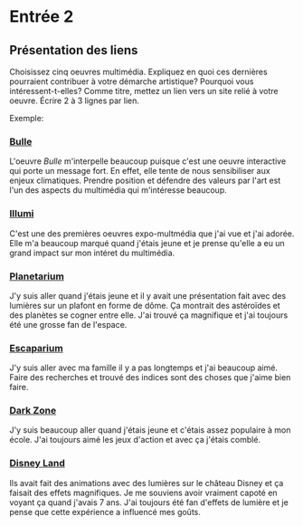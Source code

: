 # Entrée 2
## Présentation des liens
Choisissez cinq oeuvres multimédia. Expliquez en quoi ces dernières pourraient contribuer à votre démarche artistique? Pourquoi vous intéressent-t-elles? Comme titre, mettez un lien vers un site relié à votre oeuvre. Écrire 2 à 3 lignes par lien.

Exemple: 
### [Bulle](https://www.onf.ca/interactif/bulle/) 
L'oeuvre *Bulle* m'interpelle beaucoup puisque c'est une oeuvre interactive qui porte un message fort. En effet, elle tente de nous sensibiliser aux enjeux climatiques. Prendre position et défendre des valeurs par l'art est l'un des aspects du multimédia qui m'intéresse beaucoup. 

### [Illumi](https://illumi.com/)
C'est une des premières oeuvres expo-multmédia que j'ai vue et j'ai adorée. Elle m'a beaucoup marqué quand j'étais jeune et je prense qu'elle a eu un grand impact sur mon intéret du multimédia.

### [Planetarium](https://espacepourlavie.ca/planetarium)
J'y suis aller quand j'étais jeune et il y avait une présentation fait avec des lumières sur un plafont en forme de dôme. Ça montrait des astéroïdes et des planètes se cogner entre elle. J'ai trouvé ça magnifique et j'ai toujours été une grosse fan de l'espace.

### [Escaparium](https://www.escaparium.ca/)
J'y suis aller avec ma famille il y a pas longtemps et j'ai beaucoup aimé. Faire des recherches et trouvé des indices sont des choses que j'aime bien faire.
### [Dark Zone](http://www.darkzone.ca/)
J'y suis beaucoup aller quand j'étais jeune et c'étais assez populaire à mon école. J'ai toujours aimé les jeux d'action et avec ça j'étais comblé.
### [Disney Land](https://disneyparks.disney.go.com/fireworks/)
Ils avait fait des animations avec des lumières sur le château Disney et ça faisait des effets magnifiques. Je me souviens avoir vraiment capoté en voyant ça quand j'avais 7 ans. J'ai toujours été fan d'effets de lumière et je pense que cette expérience a influencé mes goûts.
